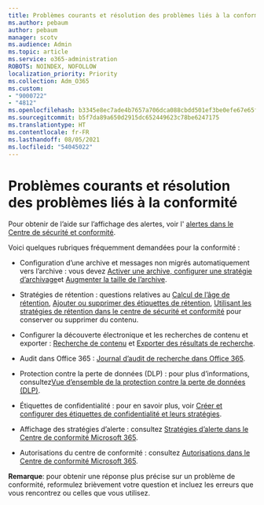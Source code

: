 ```yaml
---
title: Problèmes courants et résolution des problèmes liés à la conformité
ms.author: pebaum
author: pebaum
manager: scotv
ms.audience: Admin
ms.topic: article
ms.service: o365-administration
ROBOTS: NOINDEX, NOFOLLOW
localization_priority: Priority
ms.collection: Adm_O365
ms.custom:
- "9000722"
- "4812"
ms.openlocfilehash: b3345e8ec7ade4b7657a706dca088cbdd501ef3be0efe67e65facdabbaf5c98a
ms.sourcegitcommit: b5f7da89a650d2915dc652449623c78be6247175
ms.translationtype: HT
ms.contentlocale: fr-FR
ms.lasthandoff: 08/05/2021
ms.locfileid: "54045022"
---
```

# <a name="compliance-common-issues-and-resolutions"></a>Problèmes courants et résolution des problèmes liés à la conformité

Pour obtenir de l’aide sur l’affichage des alertes, voir l' [alertes dans le Centre de sécurité et conformité](/microsoft-365/compliance/alert-policies).

Voici quelques rubriques fréquemment demandées pour la conformité :

- Configuration d’une archive et messages non migrés automatiquement vers l’archive : vous devez [Activer une archive, configurer une stratégie d’archivage](/microsoft-365/compliance/set-up-an-archive-and-deletion-policy-for-mailboxes)et [Augmenter la taille de l’archive](/microsoft-365/compliance/enable-unlimited-archiving).

- Stratégies de rétention : questions relatives au [Calcul de l’âge de rétention](/exchange/security-and-compliance/messaging-records-management/retention-age), [Ajouter ou supprimer des étiquettes de rétention](/exchange/security-and-compliance/messaging-records-management/add-or-remove-retention-tags), [Utilisant les stratégies de rétention dans le centre de sécurité et conformité](/exchange/security-and-compliance/messaging-records-management/create-a-retention-policy) pour conserver ou supprimer du contenu.

- Configurer la découverte électronique et les recherches de contenu et exporter : [Recherche de contenu](/microsoft-365/compliance/content-search) et [Exporter des résultats de recherche](/microsoft-365/compliance/export-search-results).

- Audit dans Office 365 : [Journal d’audit de recherche dans Office 365](/microsoft-365/compliance/search-the-audit-log-in-security-and-compliance).

- Protection contre la perte de données (DLP) : pour plus d’informations, consultez[Vue d’ensemble de la protection contre la perte de données (DLP)](/microsoft-365/compliance/data-loss-prevention-policies).
 
- Étiquettes de confidentialité : pour en savoir plus, voir [Créer et configurer des étiquettes de confidentialité et leurs stratégies](/microsoft-365/compliance/create-sensitivity-labels).

- Affichage des stratégies d’alerte : consultez [Stratégies d’alerte dans le Centre de conformité Microsoft 365](/microsoft-365/compliance/alert-policies).

- Autorisations du centre de conformité : consultez [Autorisations dans le Centre de conformité Microsoft 365](/microsoft-365/compliance/microsoft-365-compliance-center-permissions).

**Remarque**: pour obtenir une réponse plus précise sur un problème de conformité, reformulez brièvement votre question et incluez les erreurs que vous rencontrez ou celles que vous utilisez.
